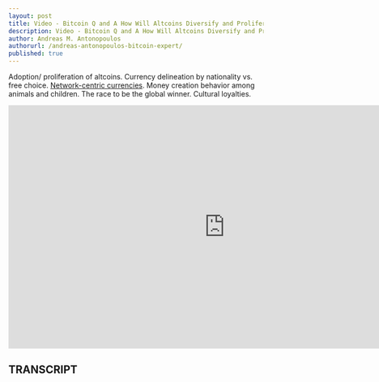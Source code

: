 ```yaml
---
layout: post
title: Video - Bitcoin Q and A How Will Altcoins Diversify and Proliferate
description: Video - Bitcoin Q and A How Will Altcoins Diversify and Proliferate
author: Andreas M. Antonopoulos
authorurl: /andreas-antonopoulos-bitcoin-expert/
published: true
---
```


<p>Adoption/ proliferation of altcoins. Currency delineation by nationality vs. free choice. <a href="/bitcoin-paypal-fund-online-casino/">Network-centric currencies</a>. Money creation behavior among animals and children. The race to be the global winner. Cultural loyalties.</p>

<center><iframe width="854" height="480" src="https://www.youtube.com/embed/qkq2Zpxs4ok?list=PLPQwGV1aLnTsHvzevl9BAUlfsfwFfU7aP" frameborder="0" allowfullscreen></iframe></center>

<h2>TRANSCRIPT</h2>
